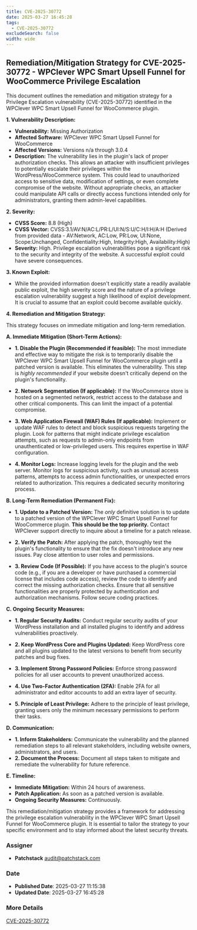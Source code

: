```yaml
---
title: CVE-2025-30772
date: 2025-03-27 16:45:28
tags:
  - CVE-2025-30772
excludeSearch: false
width: wide
---
```


## Remediation/Mitigation Strategy for CVE-2025-30772 - WPClever WPC Smart Upsell Funnel for WooCommerce Privilege Escalation

This document outlines the remediation and mitigation strategy for a Privilege Escalation vulnerability (CVE-2025-30772) identified in the WPClever WPC Smart Upsell Funnel for WooCommerce plugin.

**1. Vulnerability Description:**

*   **Vulnerability:** Missing Authorization
*   **Affected Software:** WPClever WPC Smart Upsell Funnel for WooCommerce
*   **Affected Versions:** Versions n/a through 3.0.4
*   **Description:** The vulnerability lies in the plugin's lack of proper authorization checks. This allows an attacker with insufficient privileges to potentially escalate their privileges within the WordPress/WooCommerce system. This could lead to unauthorized access to sensitive data, modification of settings, or even complete compromise of the website.  Without appropriate checks, an attacker could manipulate API calls or directly access functions intended only for administrators, granting them admin-level capabilities.

**2. Severity:**

*   **CVSS Score:** 8.8 (High)
*   **CVSS Vector:** CVSS:3.1/AV:N/AC:L/PR:L/UI:N/S:U/C:H/I:H/A:H (Derived from provided data - AV:Network, AC:Low, PR:Low, UI:None, Scope:Unchanged, Confidentiality:High, Integrity:High, Availability:High)
*   **Severity:** High. Privilege escalation vulnerabilities pose a significant risk to the security and integrity of the website.  A successful exploit could have severe consequences.

**3. Known Exploit:**

*   While the provided information doesn't explicitly state a readily available public exploit, the high severity score and the nature of a privilege escalation vulnerability suggest a high likelihood of exploit development.  It is crucial to assume that an exploit could become available quickly.

**4. Remediation and Mitigation Strategy:**

This strategy focuses on immediate mitigation and long-term remediation.

**A. Immediate Mitigation (Short-Term Actions):**

*   **1. Disable the Plugin (Recommended if feasible):**  The most immediate and effective way to mitigate the risk is to temporarily disable the WPClever WPC Smart Upsell Funnel for WooCommerce plugin until a patched version is available.  This eliminates the vulnerability. This step is *highly recommended* if your website doesn't critically depend on the plugin's functionality.

*   **2. Network Segmentation (If applicable):** If the WooCommerce store is hosted on a segmented network, restrict access to the database and other critical components. This can limit the impact of a potential compromise.

*   **3. Web Application Firewall (WAF) Rules (If applicable):** Implement or update WAF rules to detect and block suspicious requests targeting the plugin.  Look for patterns that might indicate privilege escalation attempts, such as requests to admin-only endpoints from unauthenticated or low-privileged users.  This requires expertise in WAF configuration.

*   **4. Monitor Logs:** Increase logging levels for the plugin and the web server.  Monitor logs for suspicious activity, such as unusual access patterns, attempts to access admin functionalities, or unexpected errors related to authorization.  This requires a dedicated security monitoring process.

**B. Long-Term Remediation (Permanent Fix):**

*   **1. Update to a Patched Version:** The *only* definitive solution is to update to a patched version of the WPClever WPC Smart Upsell Funnel for WooCommerce plugin.  **This should be the top priority.**  Contact WPClever support directly to inquire about a timeline for a patch release.

*   **2. Verify the Patch:** After applying the patch, thoroughly test the plugin's functionality to ensure that the fix doesn't introduce any new issues.  Pay close attention to user roles and permissions.

*   **3. Review Code (If Possible):** If you have access to the plugin's source code (e.g., if you are a developer or have purchased a commercial license that includes code access), review the code to identify and correct the missing authorization checks.  Ensure that all sensitive functionalities are properly protected by authentication and authorization mechanisms.  Follow secure coding practices.

**C. Ongoing Security Measures:**

*   **1. Regular Security Audits:** Conduct regular security audits of your WordPress installation and all installed plugins to identify and address vulnerabilities proactively.

*   **2. Keep WordPress Core and Plugins Updated:**  Keep WordPress core and all plugins updated to the latest versions to benefit from security patches and bug fixes.

*   **3. Implement Strong Password Policies:** Enforce strong password policies for all user accounts to prevent unauthorized access.

*   **4. Use Two-Factor Authentication (2FA):** Enable 2FA for all administrator and editor accounts to add an extra layer of security.

*   **5. Principle of Least Privilege:** Adhere to the principle of least privilege, granting users only the minimum necessary permissions to perform their tasks.

**D. Communication:**

*   **1. Inform Stakeholders:** Communicate the vulnerability and the planned remediation steps to all relevant stakeholders, including website owners, administrators, and users.
*   **2. Document the Process:** Document all steps taken to mitigate and remediate the vulnerability for future reference.

**E. Timeline:**

*   **Immediate Mitigation:** Within 24 hours of awareness.
*   **Patch Application:** As soon as a patched version is available.
*   **Ongoing Security Measures:** Continuously.

This remediation/mitigation strategy provides a framework for addressing the privilege escalation vulnerability in the WPClever WPC Smart Upsell Funnel for WooCommerce plugin. It is essential to tailor the strategy to your specific environment and to stay informed about the latest security threats.

### Assigner
- **Patchstack** <audit@patchstack.com>

### Date
- **Published Date**: 2025-03-27 11:15:38
- **Updated Date**: 2025-03-27 16:45:28

### More Details
[CVE-2025-30772](https://www.cvedetails.com/cve/CVE-2025-30772)